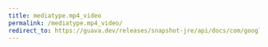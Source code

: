 ```yaml
---
title: mediatype.mp4_video
permalink: /mediatype.mp4_video/
redirect_to: https://guava.dev/releases/snapshot-jre/api/docs/com/google/common/net/MediaType.html#MP4_VIDEO
---
```

